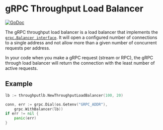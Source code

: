 # gRPC Throughput Load Balancer
[![GoDoc][go-doc-badge]][go-doc]

The gRPC throughput load balancer is a load balancer that implements the
[`grpc.Balancer
interface`](https://godoc.org/google.golang.org/grpc#Balancer). It will open a
configured number of connections to a single address and not allow more than a
given number of concurrent requests per address.

In your code when you make a gRPC request (stream or RPC), the gRPC through
load balancer will return the connection with the least number of active
requests.

## Example

``` go
lb := throughputlb.NewThroughputLoadBalancer(100, 20)

conn, err := grpc.Dial(os.Getenv("GRPC_ADDR"),
    grpc.WithBalancer(lb))
if err != nil {
    panic(err)
}
```

[go-doc-badge]: https://godoc.org/code.cloudfoundry.org/grpc-throughputlb?status.svg
[go-doc]:       https://godoc.org/code.cloudfoundry.org/grpc-throughputlb
